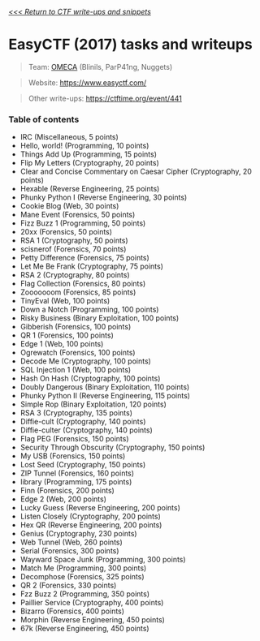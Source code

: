 _[<<< Return to CTF write-ups and snippets](/CTF-Jeopardy)_

# EasyCTF (2017) tasks and writeups

> Team: [OMECA](https://www.easyctf.com/teams/profile/516) (Blinils, ParP41ng, Nuggets)

> Website: https://www.easyctf.com/

> Other write-ups: https://ctftime.org/event/441

### Table of contents

* IRC (Miscellaneous, 5 points)
* Hello, world! (Programming, 10 points)
* Things Add Up (Programming, 15 points)
* Flip My Letters (Cryptography, 20 points)
* Clear and Concise Commentary on Caesar Cipher (Cryptography, 20 points)
* Hexable (Reverse Engineering, 25 points)
* Phunky Python I (Reverse Engineering, 30 points)
* Cookie Blog (Web, 30 points)
* Mane Event (Forensics, 50 points)
* Fizz Buzz 1 (Programming, 50 points)
* 20xx (Forensics, 50 points)
* RSA 1 (Cryptography, 50 points)
* scisnerof (Forensics, 70 points)
* Petty Difference (Forensics, 75 points)
* Let Me Be Frank (Cryptography, 75 points)
* RSA 2 (Cryptography, 80 points)
* Flag Collection (Forensics, 80 points)
* Zooooooom (Forensics, 85 points)
* TinyEval (Web, 100 points)
* Down a Notch (Programming, 100 points)
* Risky Business (Binary Exploitation, 100 points)
* Gibberish (Forensics, 100 points)
* QR 1 (Forensics, 100 points)
* Edge 1 (Web, 100 points)
* Ogrewatch (Forensics, 100 points)
* Decode Me (Cryptography, 100 points)
* SQL Injection 1 (Web, 100 points)
* Hash On Hash (Cryptography, 100 points)
* Doubly Dangerous (Binary Exploitation, 110 points)
* Phunky Python II (Reverse Engineering, 115 points)
* Simple Rop (Binary Exploitation, 120 points)
* RSA 3 (Cryptography, 135 points)
* Diffie-cult (Cryptography, 140 points)
* Diffie-culter (Cryptography, 140 points)
* Flag PEG (Forensics, 150 points)
* Security Through Obscurity (Cryptography, 150 points)
* My USB (Forensics, 150 points)
* Lost Seed (Cryptography, 150 points)
* ZIP Tunnel (Forensics, 160 points)
* library (Programming, 175 points)
* Finn (Forensics, 200 points)
* Edge 2 (Web, 200 points)
* Lucky Guess (Reverse Engineering, 200 points)
* Listen Closely (Cryptography, 200 points)
* Hex QR (Reverse Engineering, 200 points)
* Genius (Cryptography, 230 points)
* Web Tunnel (Web, 260 points)
* Serial (Forensics, 300 points)
* Wayward Space Junk (Programming, 300 points)
* Match Me (Programming, 300 points)
* Decomphose (Forensics, 325 points)
* QR 2 (Forensics, 330 points)
* Fzz Buzz 2 (Programming, 350 points)
* Paillier Service (Cryptography, 400 points)
* Bizarro (Forensics, 400 points)
* Morphin (Reverse Engineering, 450 points)
* 67k (Reverse Engineering, 450 points)

